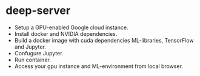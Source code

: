 # deep-server

* Setup a GPU-enabled Google cloud instance.
* Install docker and NVIDIA dependencies.
* Build a docker image with cuda dependencies ML-libraries, TensorFlow and Jupyter.
* Confugure Jupyter.
* Run container. 
* Access your gpu instance and ML-environment from local browser.

